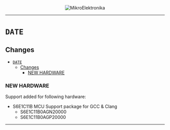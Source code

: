 <p align="center">
  <img src="http://www.mikroe.com/img/designs/beta/logo_small.png?raw=true" alt="MikroElektronika"/>
</p>

---

# `DATE`

## Changes

- [`DATE`](#date)
  - [Changes](#changes)
    - [NEW HARDWARE](#new-hardware)

### NEW HARDWARE

Support added for following hardware:

+ S6E1C11B MCU Support package for GCC & Clang
  + S6E1C11B0AGN20000
  + S6E1C11B0AGP20000

---
